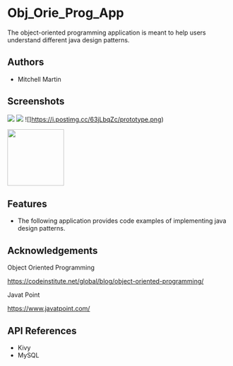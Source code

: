 # Obj_Orie_Prog_App

The object-oriented programming application
is meant to help users understand different
java design patterns.

## Authors
- Mitchell Martin
## Screenshots

![](https://i.postimg.cc/W1w9625W/dp.png)
![](https://i.postimg.cc/J7s2VCh0/dp-1.png)
![]https://i.postimg.cc/63jLbqZc/prototype.png)


<img src="https://postimg.cc/CB8qzFmn" width="128"/>


## Features

- The following application provides code examples of implementing java design patterns.


## Acknowledgements

Object Oriented Programming

https://codeinstitute.net/global/blog/object-oriented-programming/

Javat Point

https://www.javatpoint.com/
## API References

- Kivy
- MySQL

